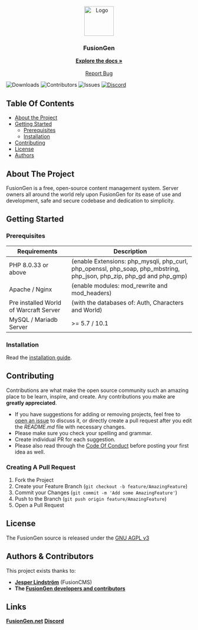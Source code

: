 <br/>
<p align="center">
  <a href="https://github.com/FusionGen/FusionGen">
    <img src="https://fusiongen.net/application/themes/fusiongen/assets/images/favicon.png" alt="Logo" width="80" height="80">
  </a>

  <h3 align="center">FusionGen</h3>

  <p align="center">
    <a href="https://docs.fusiongen.net/"><strong>Explore the docs »</strong></a>
    <br/>
    <br/>
    <a href="https://github.com/FusionGen/FusionGen/issues">Report Bug</a>
  </p>
</p>

![Downloads](https://img.shields.io/github/downloads/FusionGen/FusionGen/total) ![Contributors](https://img.shields.io/github/contributors/FusionGen/FusionGen?color=dark-green) ![Issues](https://img.shields.io/github/issues/FusionGen/FusionGen) [![Discord](https://img.shields.io/discord/217589275766685707.svg)](https://discord.com/invite/5nSt9puU4V "Our community hub on Discord") 

## Table Of Contents

* [About the Project](#about-the-project)
* [Getting Started](#getting-started)
  * [Prerequisites](#prerequisites)
  * [Installation](#installation)
* [Contributing](#contributing)
* [License](#license)
* [Authors](#authors)

## About The Project

FusionGen is a free, open-source content management system. Server owners all around the world rely upon FusionGen for its ease of use and development, safe and secure codebase and dedication to simplicity.

## Getting Started


### Prerequisites

| Requirements | Description |
| --- | --- |
| PHP 8.0.33 or above | (enable Extensions: php_mysqli, php_curl, php_openssl, php_soap, php_mbstring, php_json, php_zip, php_gd and php_gmp) |
| Apache / Nginx | (enable modules: mod_rewrite and mod_headers) |
| Pre installed World of Warcraft Server | (with the databases of: Auth, Characters and World) |
| MySQL / Mariadb Server |  >= 5.7 / 10.1 |

### Installation

Read the [installation guide](INSTALL.md).

## Contributing

Contributions are what make the open source community such an amazing place to be learn, inspire, and create. Any contributions you make are **greatly appreciated**.
* If you have suggestions for adding or removing projects, feel free to [open an issue](https://github.com/FusionGen/FusionGen/issues/new) to discuss it, or directly create a pull request after you edit the *README.md* file with necessary changes.
* Please make sure you check your spelling and grammar.
* Create individual PR for each suggestion.
* Please also read through the [Code Of Conduct](https://github.com/FusionGen/FusionGEN/blob/main/.github/CODE_OF_CONDUCT.md) before posting your first idea as well.

### Creating A Pull Request

1. Fork the Project
2. Create your Feature Branch (`git checkout -b feature/AmazingFeature`)
3. Commit your Changes (`git commit -m 'Add some AmazingFeature'`)
4. Push to the Branch (`git push origin feature/AmazingFeature`)
5. Open a Pull Request

## License

The FusionGen source is released under the [GNU AGPL v3](https://github.com/FusionGen/FusionGEN/blob/main/LICENSE)

## Authors & Contributors

This project exists thanks to:

- **[Jesper Lindström](https://github.com/jesperlindstrom)** (FusionCMS)
- **The [FusionGen developers and contributors](https://github.com/FusionGen/FusionGEN/graphs/contributors)**

## Links

**[FusionGen.net](https://fusiongen.net/)**
**[Discord](https://discord.gg/5nSt9puU4V)**
